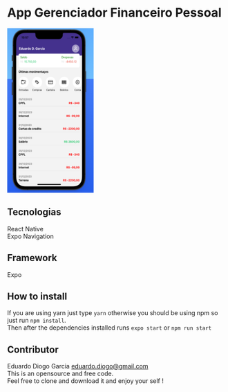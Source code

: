 # App Gerenciador Financeiro Pessoal
<img src="assets/bg.png" width="200" height="380">

## Tecnologias
React Native <br/>
Expo Navigation <br/>

## Framework
Expo

## How to install
If you are using yarn just type <code>yarn</code> otherwise you should be using npm so just run <code>npm install</code>. </br>
Then after the dependencies installed runs <code>expo start</code> or <code>npm run start</code>

## Contributor
Eduardo Diogo Garcia <eduardo.diogo@gmail.com> <br/>
This is an opensource and free code. <br/>
Feel free to clone and download it and enjoy your self !